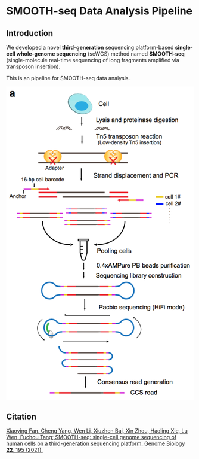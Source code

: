 SMOOTH-seq Data Analysis Pipeline
===========

Introduction
------
We developed a novel **third-generation** sequencing platform-based **single-cell whole-genome sequencing** (scWGS) method named **SMOOTH-seq** (single-molecule real-time sequencing of long fragments amplified via transposon insertion). 

This is an pipeline for SMOOTH-seq data analysis. 

![Schematic of SMOOTH-seq (From: SMOOTH-seq: single-cell genome sequencing of human cells on a third-generation sequencing platform)](https://github.com/cyang235/smooth-seq/blob/main/workflow.png "Schematic of SMOOTH-seq (From: SMOOTH-seq: single-cell genome sequencing of human cells on a third-generation sequencing platform)")


Citation
--------
[Xiaoying Fan, Cheng Yang, Wen Li, Xiuzhen Bai, Xin Zhou, Haoling Xie, Lu Wen, Fuchou Tang; SMOOTH-seq: single-cell genome sequencing of human cells on a third-generation sequencing platform. Genome Biology **22**, 195 (2021).](https://doi.org/10.1186/s13059-021-02406-y)
